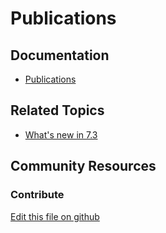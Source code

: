 # Publications

## Documentation

* [Publications](https://learn.liferay.com/dxp/7.x/en/site-building/publishing-tools/publications.html)

## Related Topics

* [What's new in 7.3](https://learn.liferay.com/dxp/7.x/en/getting-started/whats-new-73.html#publication-management)

## Community Resources

### Contribute

[Edit this file on github](https://github.com/olafk/controlpanel-documentation-docs/blob/master/md/73en/com_liferay_change_tracking_web_portlet_ChangeListsPortlet/change_lists_view_scheduled.md)